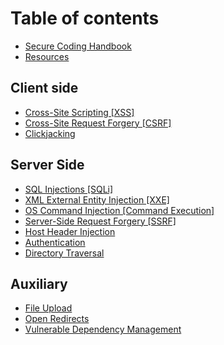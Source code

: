 # Table of contents

* [Secure Coding Handbook](README.md)
* [Resources](resources.md)

## Client side

* [Cross-Site Scripting \[XSS\]](client-side/xss.md)
* [Cross-Site Request Forgery \[CSRF\]](client-side/cross-site-request-forgery-csrf.md)
* [Clickjacking](client-side/clickjacking.md)

## Server Side

* [SQL Injections \[SQLi\]](server-side/sql-injections.md)
* [XML External Entity Injection \[XXE\]](server-side/xxe.md)
* [OS Command Injection \[Command Execution\]](server-side/os-command-injection.md)
* [Server-Side Request Forgery \[SSRF\]](server-side/server-side-request-forgery-ssrf.md)
* [Host Header Injection](server-side/host-header-injection.md)
* [Authentication](server-side/authentication.md)
* [Directory Traversal](server-side/directory-traversal.md)

## Auxiliary

* [File Upload](auxiliary/file-upload.md)
* [Open Redirects](auxiliary/open-redirects.md)
* [Vulnerable Dependency Management](auxiliary/vulnerable-dependency-management.md)

